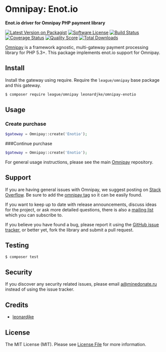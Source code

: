 # Omnipay: Enot.io

**Enot.io driver for Omnipay PHP payment library**

[![Latest Version on Packagist](https://img.shields.io/packagist/v/leonardjke/omnipay-enotio.svg?style=flat-square)](https://packagist.org/packages/leonardjke/omnipay-enotio)
[![Software License](https://img.shields.io/badge/license-MIT-brightgreen.svg?style=flat-square)](LICENSE.md)
[![Build Status](https://img.shields.io/travis/leonardjke/omnipay-enotio/master.svg?style=flat-square)](https://travis-ci.org/leonardjke/omnipay-enotio)
[![Coverage Status](https://img.shields.io/scrutinizer/coverage/g/leonardjke/omnipay-enotio.svg?style=flat-square)](https://scrutinizer-ci.com/g/leonardjke/omnipay-enotio/code-structure)
[![Quality Score](https://img.shields.io/scrutinizer/g/leonardjke/omnipay-enotio.svg?style=flat-square)](https://scrutinizer-ci.com/g/leonardjke/omnipay-enotio)
[![Total Downloads](https://img.shields.io/packagist/dt/leonardjke/omnipay-enotio.svg?style=flat-square)](https://packagist.org/packages/leonardjke/omnipay-enotio)


[Omnipay](https://github.com/thephpleague/omnipay) is a framework agnostic, multi-gateway payment
processing library for PHP 5.3+. This package implements enot.io support for Omnipay.

## Install

Install the gateway using require. Require the `league/omnipay` base package and this gateway.

``` bash
$ composer require league/omnipay leonardjke/omnipay-enotio
```

## Usage

### Create purchase
``` php 
$gateway = Omnipay::create('Enotio');
```

###Continue purchase
``` php 
$gateway = Omnipay::create('Enotio');
```

For general usage instructions, please see the main [Omnipay](https://github.com/thephpleague/omnipay) repository.

## Support

If you are having general issues with Omnipay, we suggest posting on
[Stack Overflow](http://stackoverflow.com/). Be sure to add the
[omnipay tag](http://stackoverflow.com/questions/tagged/omnipay) so it can be easily found.

If you want to keep up to date with release announcements, discuss ideas for the project,
or ask more detailed questions, there is also a [mailing list](https://groups.google.com/forum/#!forum/omnipay) which
you can subscribe to.

If you believe you have found a bug, please report it using the [GitHub issue tracker](https://github.com/leonardjke/omnipay-enotio/issues),
or better yet, fork the library and submit a pull request.

## Testing

``` bash
$ composer test
```

## Security

If you discover any security related issues, please email a@minedonate.ru instead of using the issue tracker.

## Credits

- [leonardjke](https://github.com/leonardjke)

## License

The MIT License (MIT). Please see [License File](LICENSE.md) for more information.
